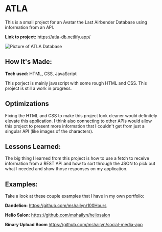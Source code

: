 # ATLA
This is a small project for an Avatar the Last Airbender Database using information from an API. 

**Link to project:** https://atla-db.netlify.app/

![Picture of ATLA Database](img/homepage.png)

## How It's Made:

**Tech used:** HTML, CSS, JavaScript

This porject is mainly javascript with some rough HTML and CSS. This project is still a work in progress.

## Optimizations

Fixing the HTML and CSS to make this project look cleaner would definitely elevate this application. I think also connecting to other APIs would allow this project to present more information that I couldn't get from just a singular API (like images of the characters). 
## Lessons Learned:

The big thing I learned from this project is how to use a fetch to receive information from a REST API and how to sort through the JSON to pick out what I needed and show those responses on my application.

## Examples:
Take a look at these couple examples that I have in my own portfolio:

**Dandelion:** https://github.com/mshailyn/100Hours

**Helio Salon:** https://github.com/mshailyn/heliosalon

**Binary Upload Boom** https://github.com/mshailyn/social-media-app
